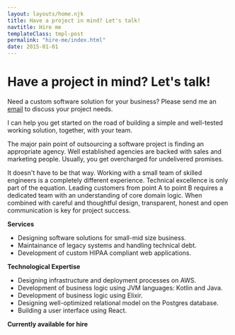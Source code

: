 ```yaml
---
layout: layouts/home.njk
title: Have a project in mind? Let's talk!
navtitle: Hire me
templateClass: tmpl-post
permalink: "hire-me/index.html"
date: 2015-01-01
---
```


<h1>Have a project in mind? Let's talk!</h1>

Need a custom software solution for your business? Please send me an [email](mailto:svlada@gmail.com) to discuss your project needs.

I can help you get started on the road of building a simple and well-tested working solution, together, with your team.

The major pain point of outsourcing a software project is finding an appropriate agency. Well established agencies are backed with sales and marketing people. Usually, you get overcharged for undelivered promises.

It doesn't have to be that way. Working with a small team of skilled engineers is a completely different experience. Technical excellence is only part of the equation. Leading customers from point A to point B requires a dedicated team with an understanding of core domain logic. When combined with careful and thoughtful design, transparent, honest and open communication is key for project success.

**Services**

- Designing software solutions for small-mid size business.
- Maintainance of legacy systems and handling technical debt.
- Development of custom HIPAA compliant web applications.

**Technological Expertise**

- Designing infrastructure and deployment processes on AWS.
- Development of business logic using JVM languages: Kotlin and Java.
- Development of business logic using Elixir. 
- Designing well-optimized relational model on the Postgres database.
- Building a user interface using React.

**Currently available for hire**
